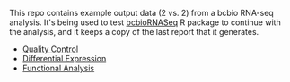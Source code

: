 This repo contains example output data (2 vs. 2) from a bcbio RNA-seq analysis. It's being used to test [bcbioRNASeq](https://github.com/hbc/bcbioRNASeq) R package to continue with the analysis, and it keeps a copy of the last report that it generates.

- [Quality Control](http://bcb.io/bcbio_rnaseq_output_example/qc-master.html)
- [Differential Expression](http://bcb.io/bcbio_rnaseq_output_example/de-master.html)
- [Functional Analysis](http://bcb.io/bcbio_rnaseq_output_example/fa-master.html)
